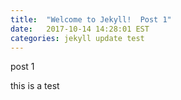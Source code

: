 ```yaml
---
title:  "Welcome to Jekyll!  Post 1"
date:   2017-10-14 14:28:01 EST
categories: jekyll update test
---
```


post 1 

this is a test
